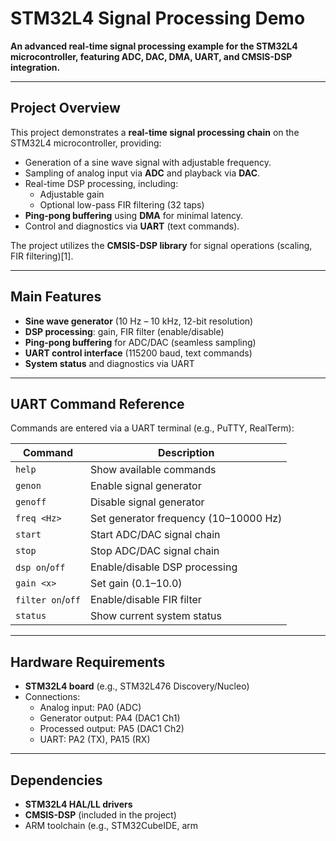 # STM32L4 Signal Processing Demo

**An advanced real-time signal processing example for the STM32L4 microcontroller, featuring ADC, DAC, DMA, UART, and CMSIS-DSP integration.**

---

## Project Overview

This project demonstrates a **real-time signal processing chain** on the STM32L4 microcontroller, providing:

- Generation of a sine wave signal with adjustable frequency.
- Sampling of analog input via **ADC** and playback via **DAC**.
- Real-time DSP processing, including:
  - Adjustable gain
  - Optional low-pass FIR filtering (32 taps)
- **Ping-pong buffering** using **DMA** for minimal latency.
- Control and diagnostics via **UART** (text commands).

The project utilizes the **CMSIS-DSP library** for signal operations (scaling, FIR filtering)[1].

---

## Main Features

- **Sine wave generator** (10 Hz – 10 kHz, 12-bit resolution)
- **DSP processing**: gain, FIR filter (enable/disable)
- **Ping-pong buffering** for ADC/DAC (seamless sampling)
- **UART control interface** (115200 baud, text commands)
- **System status** and diagnostics via UART

---

## UART Command Reference

Commands are entered via a UART terminal (e.g., PuTTY, RealTerm):

| Command           | Description                                              |
|-------------------|---------------------------------------------------------|
| `help`            | Show available commands                                 |
| `genon`           | Enable signal generator                                 |
| `genoff`          | Disable signal generator                                |
| `freq <Hz>`       | Set generator frequency (10–10000 Hz)                   |
| `start`           | Start ADC/DAC signal chain                              |
| `stop`            | Stop ADC/DAC signal chain                               |
| `dsp on`/`off`    | Enable/disable DSP processing                           |
| `gain <x>`        | Set gain (0.1–10.0)                                     |
| `filter on`/`off` | Enable/disable FIR filter                               |
| `status`          | Show current system status                              |

---

## Hardware Requirements

- **STM32L4 board** (e.g., STM32L476 Discovery/Nucleo)
- Connections:
  - Analog input: PA0 (ADC)
  - Generator output: PA4 (DAC1 Ch1)
  - Processed output: PA5 (DAC1 Ch2)
  - UART: PA2 (TX), PA15 (RX)

---

## Dependencies

- **STM32L4 HAL/LL drivers**
- **CMSIS-DSP** (included in the project)
- ARM toolchain (e.g., STM32CubeIDE, arm
